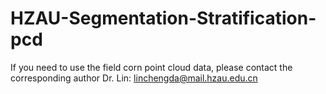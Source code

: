 # HZAU-Segmentation-Stratification-pcd
If you need to use the field corn point cloud data, please contact the corresponding author Dr. Lin: linchengda@mail.hzau.edu.cn
